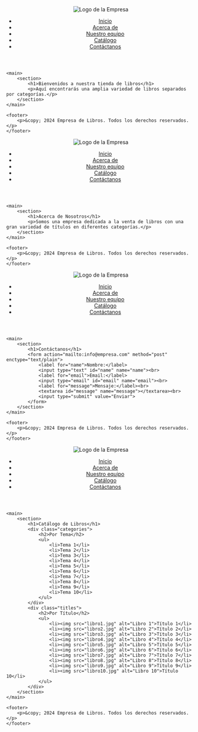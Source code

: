 <Cristopher Garcia>
<html lang="es">
<head>
    <meta charset="UTF-8">
    <meta name="viewport" content="width=device-width, initial-scale=1.0">
    <title>Empresa de Libros</title>
    <link rel="stylesheet" href="styles.css">
</head>
<body>
    <header>
        <img src="logo.png" alt="Logo de la Empresa" class="logo">
        <nav>
            <ul>
                <li><a href="index.html">Inicio</a></li>
                <li><a href="about.html">Acerca de</a></li>
                <li><a href="team.html">Nuestro equipo</a></li>
                <li><a href="catalog.html">Catálogo</a></li>
                <li><a href="contact.html">Contáctanos</a></li>
            </ul>
        </nav>
    </header>

    <main>
        <section>
            <h1>Bienvenidos a nuestra tienda de libros</h1>
            <p>Aquí encontrarás una amplia variedad de libros separados por categorías.</p>
        </section>
    </main>

    <footer>
        <p>&copy; 2024 Empresa de Libros. Todos los derechos reservados.</p>
    </footer>
</body>
</html>
<!DOCTYPE html>
<html lang="es">
<head>
    <meta charset="UTF-8">
    <meta name="viewport" content="width=device-width, initial-scale=1.0">
    <title>Acerca de - Empresa de Libros</title>
    <link rel="stylesheet" href="styles.css">
</head>
<body>
    <header>
        <img src="logo.png" alt="Logo de la Empresa" class="logo">
        <nav>
            <ul>
                <li><a href="index.html">Inicio</a></li>
                <li><a href="about.html">Acerca de</a></li>
                <li><a href="team.html">Nuestro equipo</a></li>
                <li><a href="catalog.html">Catálogo</a></li>
                <li><a href="contact.html">Contáctanos</a></li>
            </ul>
        </nav>
    </header>

    <main>
        <section>
            <h1>Acerca de Nosotros</h1>
            <p>Somos una empresa dedicada a la venta de libros con una gran variedad de títulos en diferentes categorías.</p>
        </section>
    </main>

    <footer>
        <p>&copy; 2024 Empresa de Libros. Todos los derechos reservados.</p>
    </footer>
</body>
</html>
<!DOCTYPE html>
<html lang="es">
<head>
    <meta charset="UTF-8">
    <meta name="viewport" content="width=device-width, initial-scale=1.0">
    <title>Contáctanos - Empresa de Libros</title>
    <link rel="stylesheet" href="styles.css">
</head>
<body>
    <header>
        <img src="logo.png" alt="Logo de la Empresa" class="logo">
        <nav>
            <ul>
                <li><a href="index.html">Inicio</a></li>
                <li><a href="about.html">Acerca de</a></li>
                <li><a href="team.html">Nuestro equipo</a></li>
                <li><a href="catalog.html">Catálogo</a></li>
                <li><a href="contact.html">Contáctanos</a></li>
            </ul>
        </nav>
    </header>

    <main>
        <section>
            <h1>Contáctanos</h1>
            <form action="mailto:info@empresa.com" method="post" enctype="text/plain">
                <label for="name">Nombre:</label>
                <input type="text" id="name" name="name"><br>
                <label for="email">Email:</label>
                <input type="email" id="email" name="email"><br>
                <label for="message">Mensaje:</label><br>
                <textarea id="message" name="message"></textarea><br>
                <input type="submit" value="Enviar">
            </form>
        </section>
    </main>

    <footer>
        <p>&copy; 2024 Empresa de Libros. Todos los derechos reservados.</p>
    </footer>
</body>
</html>
<!DOCTYPE html>
<html lang="es">
<head>
    <meta charset="UTF-8">
    <meta name="viewport" content="width=device-width, initial-scale=1.0">
    <title>Catálogo - Empresa de Libros</title>
    <link rel="stylesheet" href="styles.css">
</head>
<body>
    <header>
        <img src="logo.png" alt="Logo de la Empresa" class="logo">
        <nav>
            <ul>
                <li><a href="index.html">Inicio</a></li>
                <li><a href="about.html">Acerca de</a></li>
                <li><a href="team.html">Nuestro equipo</a></li>
                <li><a href="catalog.html">Catálogo</a></li>
                <li><a href="contact.html">Contáctanos</a></li>
            </ul>
        </nav>
    </header>

    <main>
        <section>
            <h1>Catálogo de Libros</h1>
            <div class="categories">
                <h2>Por Tema</h2>
                <ul>
                    <li>Tema 1</li>
                    <li>Tema 2</li>
                    <li>Tema 3</li>
                    <li>Tema 4</li>
                    <li>Tema 5</li>
                    <li>Tema 6</li>
                    <li>Tema 7</li>
                    <li>Tema 8</li>
                    <li>Tema 9</li>
                    <li>Tema 10</li>
                </ul>
            </div>
            <div class="titles">
                <h2>Por Título</h2>
                <ul>
                    <li><img src="libro1.jpg" alt="Libro 1">Título 1</li>
                    <li><img src="libro2.jpg" alt="Libro 2">Título 2</li>
                    <li><img src="libro3.jpg" alt="Libro 3">Título 3</li>
                    <li><img src="libro4.jpg" alt="Libro 4">Título 4</li>
                    <li><img src="libro5.jpg" alt="Libro 5">Título 5</li>
                    <li><img src="libro6.jpg" alt="Libro 6">Título 6</li>
                    <li><img src="libro7.jpg" alt="Libro 7">Título 7</li>
                    <li><img src="libro8.jpg" alt="Libro 8">Título 8</li>
                    <li><img src="libro9.jpg" alt="Libro 9">Título 9</li>
                    <li><img src="libro10.jpg" alt="Libro 10">Título 10</li>
                </ul>
            </div>
        </section>
    </main>

    <footer>
        <p>&copy; 2024 Empresa de Libros. Todos los derechos reservados.</p>
    </footer>
</body>
</html>
